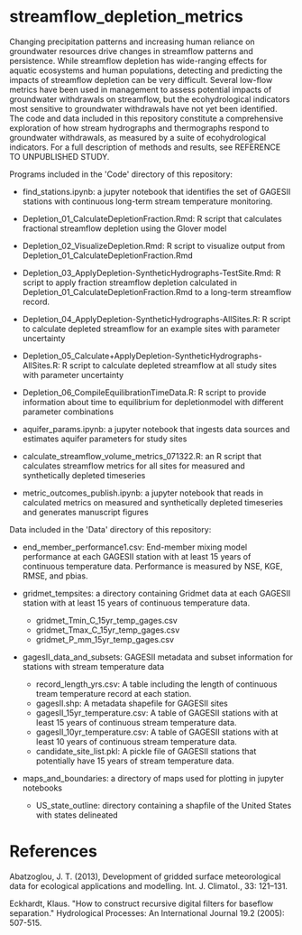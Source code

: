 # streamflow_depletion_metrics

Changing precipitation patterns and increasing human reliance on groundwater resources drive changes in streamflow patterns and persistence. 
While streamflow depletion has wide-ranging effects for aquatic ecosystems and human populations, detecting and predicting the impacts of
streamflow depletion can be very difficult. Several low-flow metrics have been used in management to assess potential impacts of groundwater
withdrawals on streamflow, but the ecohydrological indicators most sensitive to groundwater withdrawals have not yet been identified. The code 
and data included in this repository constitute a comprehensive exploration of how stream hydrographs and thermographs respond to 
groundwater withdrawals, as measured by a suite of ecohydrological indicators. For a full description of methods and results, see 
REFERENCE TO UNPUBLISHED STUDY.

Programs included in the 'Code' directory of this repository:

- find_stations.ipynb: a jupyter notebook that identifies the set of GAGESII stations with continuous long-term stream temperature monitoring.

- Depletion_01_CalculateDepletionFraction.Rmd: R script that calculates fractional streamflow depletion using the Glover model

- Depletion_02_VisualizeDepletion.Rmd: R script to visualize output from Depletion_01_CalculateDepletionFraction.Rmd

- Depletion_03_ApplyDepletion-SyntheticHydrographs-TestSite.Rmd: R script to apply fraction streamflow depletion calculated in Depletion_01_CalculateDepletionFraction.Rmd to a long-term streamflow record.

- Depletion_04_ApplyDepletion-SyntheticHydrographs-AllSites.R: R script to calculate depleted streamflow for an example sites with parameter uncertainty

- Depletion_05_Calculate+ApplyDepletion-SyntheticHydrographs-AllSites.R: R script to calculate depleted streamflow at all study sites with parameter uncertainty

- Depletion_06_CompileEquilibrationTimeData.R: R script to provide information about time to equilibrium for depletionmodel with different parameter combinations

- aquifer_params.ipynb: a jupyter notebook that ingests data sources and estimates aquifer parameters for study sites

- calculate_streamflow_volume_metrics_071322.R: an R script that calculates streamflow metrics for all sites for measured and synthetically depleted timeseries

- metric_outcomes_publish.ipynb: a jupyter notebook that reads in calculated metrics on measured and synthetically depleted timeseries and generates manuscript figures

Data included in the 'Data' directory of this repository:

- end_member_performance1.csv: End-member mixing model performance at each GAGESII station with at least 15 years of continuous temperature data. Performance is measured by NSE, KGE, RMSE, and pbias.

- gridmet_tempsites: a directory containing Gridmet data at each GAGESII station with at least 15 years of continuous temperature data.

     - gridmet_Tmin_C_15yr_temp_gages.csv
     - gridmet_Tmax_C_15yr_temp_gages.csv
     - gridmet_P_mm_15yr_temp_gages.csv

- gagesII_data_and_subsets: GAGESII metadata and subset information for stations with stream temperature data

     - record_length_yrs.csv: A table including the length of continuous tream temperature record at each station.
     - gagesII.shp: A metadata shapefile for GAGESII sites
     - gagesII_15yr_temperature.csv: A table of GAGESII stations with at least 15 years of continuous stream temperature data.
     - gagesII_10yr_temperature.csv: A table of GAGESII stations with at least 10 years of continuous stream temperature data.
     - candidate_site_list.pkl: A pickle file of GAGESII stations that potentially have 15 years of stream temperature data.

- maps_and_boundaries: a directory of maps used for plotting in jupyter notebooks

     - US_state_outline: directory containing a shapfile of the United States with states delineated



# References
Abatzoglou, J. T. (2013), Development of gridded surface meteorological data for ecological applications and modelling. Int. J. Climatol., 33: 121–131.

Eckhardt, Klaus. "How to construct recursive digital filters for baseflow separation." Hydrological Processes: An International Journal 19.2 (2005): 507-515.
